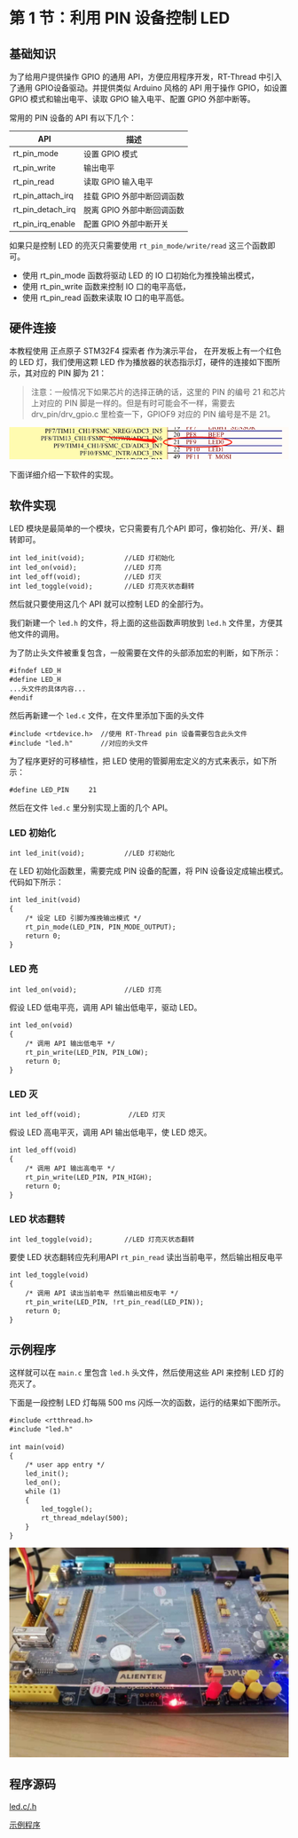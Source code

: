 # 第 1 节：利用 PIN 设备控制 LED

## 基础知识

为了给用户提供操作 GPIO 的通用 API，方便应用程序开发，RT-Thread 中引入了通用 GPIO设备驱动。并提供类似 Arduino 风格的 API 用于操作 GPIO，如设置 GPIO 模式和输出电平、读取 GPIO 输入电平、配置 GPIO 外部中断等。

常用的 PIN 设备的 API 有以下几个：

| API               | 描述                       |
| ----------------- | -------------------------- |
| rt_pin_mode       | 设置 GPIO 模式             |
| rt_pin_write      | 输出电平                   |
| rt_pin_read       | 读取 GPIO 输入电平         |
| rt_pin_attach_irq | 挂载 GPIO 外部中断回调函数 |
| rt_pin_detach_irq | 脱离 GPIO 外部中断回调函数 |
| rt_pin_irq_enable | 配置 GPIO 外部中断开关     |

如果只是控制 LED 的亮灭只需要使用 `rt_pin_mode/write/read` 这三个函数即可。

- 使用 rt_pin_mode 函数将驱动 LED 的 IO 口初始化为推挽输出模式，
- 使用 rt_pin_write 函数来控制 IO 口的电平高低，
- 使用 rt_pin_read 函数来读取 IO 口的电平高低。

## 硬件连接

本教程使用 正点原子 STM32F4 探索者 作为演示平台， 在开发板上有一个红色的 LED 灯，我们使用这颗 LED 作为播放器的状态指示灯，硬件的连接如下图所示，其对应的 PIN 脚为 21：

> 注意：一般情况下如果芯片的选择正确的话，这里的 PIN 的编号 21 和芯片上对应的 PIN 脚是一样的。但是有时可能会不一样，需要去 drv_pin/drv_gpio.c 里检查一下，GPIOF9 对应的 PIN 编号是不是 21。

![硬件连接](figures/hw_led.png)

下面详细介绍一下软件的实现。

## 软件实现

LED 模块是最简单的一个模块，它只需要有几个API 即可，像初始化、开/关、翻转即可。

```{.c}
int led_init(void);          //LED 灯初始化
int led_on(void);            //LED 灯亮
int led_off(void);           //LED 灯灭
int led_toggle(void);        //LED 灯亮灭状态翻转
```

然后就只要使用这几个 API 就可以控制 LED 的全部行为。

我们新建一个 `led.h` 的文件，将上面的这些函数声明放到  `led.h` 文件里，方便其他文件的调用。

为了防止头文件被重复包含，一般需要在文件的头部添加宏的判断，如下所示：

```
#ifndef LED_H
#define LED_H
...头文件的具体内容...
#endif
```

然后再新建一个 `led.c` 文件，在文件里添加下面的头文件

```
#include <rtdevice.h>  //使用 RT-Thread pin 设备需要包含此头文件
#include "led.h"       //对应的头文件
```

为了程序更好的可移植性，把 LED 使用的管脚用宏定义的方式来表示，如下所示：

```
#define LED_PIN     21
```

然后在文件 `led.c` 里分别实现上面的几个 API。

### LED 初始化

```{.c}
int led_init(void);          //LED 灯初始化
```

在 LED 初始化函数里，需要完成 PIN 设备的配置，将 PIN 设备设定成输出模式。代码如下所示：

```{.c}
int led_init(void)
{
    /* 设定 LED 引脚为推挽输出模式 */
    rt_pin_mode(LED_PIN, PIN_MODE_OUTPUT);
    return 0;
}
```

### LED 亮

```{.c}
int led_on(void);            //LED 灯亮
```

假设 LED 低电平亮，调用 API 输出低电平，驱动 LED。

```{.c}
int led_on(void)
{
    /* 调用 API 输出低电平 */
    rt_pin_write(LED_PIN, PIN_LOW);
    return 0;
}
```

### LED 灭

```{.c}
int led_off(void);            //LED 灯灭
```

假设 LED 高电平灭，调用 API 输出低电平，使 LED 熄灭。

```{.c}
int led_off(void)
{
    /* 调用 API 输出高电平 */
    rt_pin_write(LED_PIN, PIN_HIGH);
    return 0;
}
```

### LED 状态翻转

```{.c}
int led_toggle(void);        //LED 灯亮灭状态翻转
```

要使 LED 状态翻转应先利用API  `rt_pin_read` 读出当前电平，然后输出相反电平 

```{.c}
int led_toggle(void)
{
    /* 调用 API 读出当前电平 然后输出相反电平 */
    rt_pin_write(LED_PIN, !rt_pin_read(LED_PIN));
    return 0;
}
```

## 示例程序

这样就可以在 `main.c` 里包含 `led.h` 头文件，然后使用这些 API 来控制 LED 灯的亮灭了。

下面是一段控制 LED 灯每隔 500 ms 闪烁一次的函数，运行的结果如下图所示。

```{.c}
#include <rtthread.h>
#include "led.h"

int main(void)
{
    /* user app entry */
    led_init();
    led_on();
    while (1)
    {
        led_toggle();
        rt_thread_mdelay(500);
    }
}
```

![运行结果](figures/led_run.jpg)

## 程序源码

[led.c/.h](https://github.com/Guozhanxin/RTT-BeepPlayer/tree/master/code/led)

[示例程序](https://github.com/Guozhanxin/RTT-BeepPlayer/blob/master/samples/main_1.c)